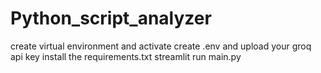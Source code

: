 # Python_script_analyzer
create virtual environment and activate
create .env and upload your groq api key
install the requirements.txt
streamlit run main.py
